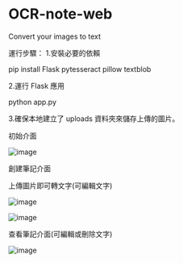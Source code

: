 # OCR-note-web
 Convert your images to text

運行步驟：
1.安裝必要的依賴

pip install Flask pytesseract pillow textblob

2.運行 Flask 應用

python app.py

3.確保本地建立了 uploads 資料夾來儲存上傳的圖片。

 
初始介面

![image](https://github.com/user-attachments/assets/32d1670a-6204-4ab1-b593-e059b6d71239)

創建筆記介面

上傳圖片即可轉文字(可編輯文字)

![image](https://github.com/user-attachments/assets/89664b0e-9889-4681-9249-42c9708f2b93)

![image](https://github.com/user-attachments/assets/fc9c1214-d384-483c-adcf-68d5265a6fdf)


查看筆記介面(可編輯或刪除文字)

![image](https://github.com/user-attachments/assets/bd14b217-af11-4dfb-b0f3-76bb1739de50)
